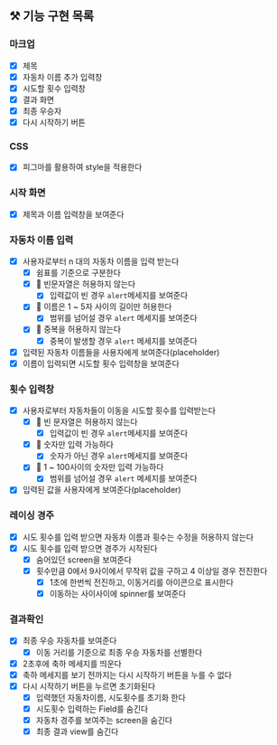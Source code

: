 ## ⚒️ 기능 구현 목록

### 마크업

- [x] 제목
- [x] 자동차 이름 추가 입력창
- [x] 시도할 횟수 입력창
- [x] 결과 화면
- [x] 최종 우승자
- [x] 다시 시작하기 버튼

### CSS

- [x] 피그마를 활용하여 style을 적용한다

### 시작 화면

- [x] 제목과 이름 입력창을 보여준다

### 자동차 이름 입력

- [x] 사용자로부터 n 대의 자동차 이름을 입력 받는다
  - [x] 쉼표를 기준으로 구분한다
  - [x] 🚦 빈문자열은 허용하지 않는다
    - [x] 입력값이 빈 경우 `alert`메세지를 보여준다
  - [x] 🚦 이름은 1 ~ 5자 사이의 길이만 허용한다
    - [x] 범위를 넘어설 경우 `alert` 메세지를 보여준다
  - [x] 🚦 중복을 허용하지 않는다
    - [x] 중복이 발생할 경우 `alert` 메세지를 보여준다
- [x] 입력된 자동차 이름들을 사용자에게 보여준다(placeholder)
- [x] 이름이 입력되면 시도할 횟수 입력창을 보여준다

### 횟수 입력창

- [x] 사용자로부터 자동차들이 이동을 시도할 횟수를 입력받는다
  - [x] 🚦 빈 문자열은 허용하지 않는다
    - [x] 입력값이 빈 경우 `alert`메세지를 보여준다
  - [x] 🚦 숫자만 입력 가능하다
    - [x] 숫자가 아닌 경우 `alert`메세지를 보여준다
  - [x] 🚦 1 ~ 100사이의 숫자만 입력 가능하다
    - [x] 범위를 넘어설 경우 `alert` 메세지를 보여준다
- [x] 입력된 값을 사용자에게 보여준다(placeholder)

### 레이싱 경주

- [x] 시도 횟수를 입력 받으면 자동차 이름과 휫수는 수정을 허용하지 않는다
- [x] 시도 횟수를 입력 받으면 경주가 시작된다
  - [x] 숨어있던 screen을 보여준다
  - [x] 횟수만큼 0에서 9사이에서 무작위 값을 구하고 4 이상일 경우 전진한다
    - [x] 1초에 한번씩 전진하고, 이동거리를 아이콘으로 표시한다
    - [x] 이동하는 사이사이에 spinner를 보여준다

### 결과확인

- [x] 최종 우승 자동차를 보여준다
  - [x] 이동 거리를 기준으로 최종 우승 자동차를 선별한다
- [x] 2초후에 축하 메세지를 띄운다
- [x] 축하 메세지를 보기 전까지는 다시 시작하기 버튼을 누를 수 없다
- [x] 다시 시작하기 버튼을 누르면 초기화된다
  - [x] 입력했던 자동차이름, 시도횟수를 초기화 한다
  - [x] 시도횟수 입력하는 Field를 숨긴다
  - [x] 자동차 경주를 보여주는 screen을 숨긴다
  - [x] 최종 결과 view를 숨긴다
